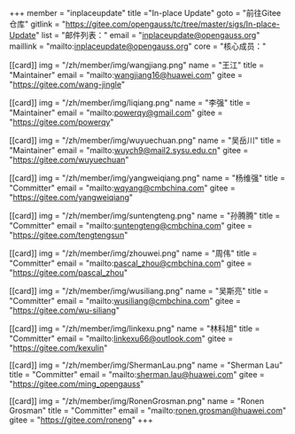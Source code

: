 +++
member = "inplaceupdate"
title ="In-place Update"
goto = "前往Gitee仓库"
gitlink = "https://gitee.com/opengauss/tc/tree/master/sigs/In-place-Update"
list = "邮件列表："
email = "inplaceupdate@opengauss.org"
maillink = "mailto:inplaceupdate@opengauss.org"
core = "核心成员："


[[card]]
img = "/zh/member/img/wangjiang.png"
name = "王江"
title = "Maintainer"
email = "mailto:wangjiang16@huawei.com"
gitee = "https://gitee.com/wang-jingle"

[[card]]
img = "/zh/member/img/liqiang.png"
name = "李强"
title = "Maintainer"
email = "mailto:powerqy@gmail.com"
gitee = "https://gitee.com/powerqy"

[[card]]
img = "/zh/member/img/wuyuechuan.png"
name = "吴岳川"
title = "Maintainer"
email = "mailto:wuych9@mail2.sysu.edu.cn"
gitee = "https://gitee.com/wuyuechuan"

[[card]]
img = "/zh/member/img/yangweiqiang.png"
name = "杨维强"
title = "Committer"
email = "mailto:wqyang@cmbchina.com"
gitee = "https://gitee.com/yangweiqiang"

[[card]]
img = "/zh/member/img/suntengteng.png"
name = "孙腾腾"
title = "Committer"
email = "mailto:suntengteng@cmbchina.com"
gitee = "https://gitee.com/tengtengsun"

[[card]]
img = "/zh/member/img/zhouwei.png"
name = "周伟"
title = "Committer"
email = "mailto:pascal_zhou@cmbchina.com"
gitee = "https://gitee.com/pascal_zhou"

[[card]]
img = "/zh/member/img/wusiliang.png"
name = "吴斯亮"
title = "Committer"
email = "mailto:wusiliang@cmbchina.com"
gitee = "https://gitee.com/wu-siliang"

[[card]]
img = "/zh/member/img/linkexu.png"
name = "林科旭"
title = "Committer"
email = "mailto:linkexu66@outlook.com"
gitee = "https://gitee.com/kexulin"

[[card]]
img = "/zh/member/img/ShermanLau.png"
name = "Sherman Lau"
title = "Committer"
email = "mailto:sherman.lau@huawei.com"
gitee = "https://gitee.com/ming_opengauss"

[[card]]
img = "/zh/member/img/RonenGrosman.png"
name = "Ronen Grosman"
title = "Committer"
email = "mailto:ronen.grosman@huawei.com"
gitee = "https://gitee.com/roneng"
+++